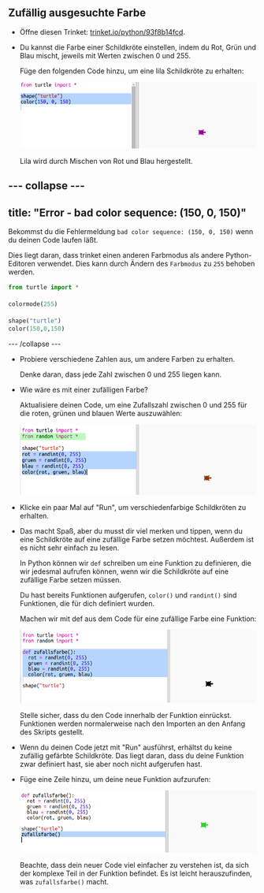 ## Zufällig ausgesuchte Farbe

+ Öffne diesen Trinket: <a href="https://trinket.io/python/93f8b14fcd" target="_blank">trinket.io/python/93f8b14fcd</a>.

+ Du kannst die Farbe einer Schildkröte einstellen, indem du Rot, Grün und Blau mischt, jeweils mit Werten zwischen 0 und 255.
    
    Füge den folgenden Code hinzu, um eine lila Schildkröte zu erhalten:
    
    ![Screenshot](images/modern-purple.png)
    
    Lila wird durch Mischen von Rot und Blau hergestellt.

--- collapse ---
---
title: "Error - bad color sequence: (150, 0, 150)"
---

Bekommst du die Fehlermeldung `bad color sequence: (150, 0, 150)` wenn du deinen Code laufen läßt.

Dies liegt daran, dass trinket einen anderen Farbmodus als andere Python-Editoren verwendet. Dies kann durch Ändern des `Farbmodus` zu `255` behoben werden.

```python
from turtle import *

colormode(255)

shape("turtle")
color(150,0,150)
```

--- /collapse ---

+ Probiere verschiedene Zahlen aus, um andere Farben zu erhalten.
    
    Denke daran, dass jede Zahl zwischen 0 und 255 liegen kann.

+ Wie wäre es mit einer zufälligen Farbe?
    
    Aktualisiere deinen Code, um eine Zufallszahl zwischen 0 und 255 für die roten, grünen und blauen Werte auszuwählen:
    
    ![Bildschirmfoto](images/modern-random-colour.png)

+ Klicke ein paar Mal auf "Run", um verschiedenfarbige Schildkröten zu erhalten.

+ Das macht Spaß, aber du musst dir viel merken und tippen, wenn du eine Schildkröte auf eine zufällige Farbe setzen möchtest. Außerdem ist es nicht sehr einfach zu lesen.
    
    In Python können wir `def` schreiben um eine Funktion zu definieren, die wir jedesmal aufrufen können, wenn wir die Schildkröte auf eine zufällige Farbe setzen müssen.
    
    Du hast bereits Funktionen aufgerufen, `color()` und `randint()` sind Funktionen, die für dich definiert wurden.
    
    Machen wir mit def aus dem Code für eine zufällige Farbe eine Funktion:
    
    ![Bildschirmfoto](images/modern-colour-function.png)
    
    Stelle sicher, dass du den Code innerhalb der Funktion einrückst. Funktionen werden normalerweise nach den Importen an den Anfang des Skripts gestellt.

+ Wenn du deinen Code jetzt mit "Run" ausführst, erhältst du keine zufällig gefärbte Schildkröte. Das liegt daran, dass du deine Funktion zwar definiert hast, sie aber noch nicht aufgerufen hast.

+ Füge eine Zeile hinzu, um deine neue Funktion aufzurufen:
    
    ![Bildschirmfoto](images/modern-call-colour.png)
    
    Beachte, dass dein neuer Code viel einfacher zu verstehen ist, da sich der komplexe Teil in der Funktion befindet. Es ist leicht herauszufinden, was `zufallsfarbe()` macht.